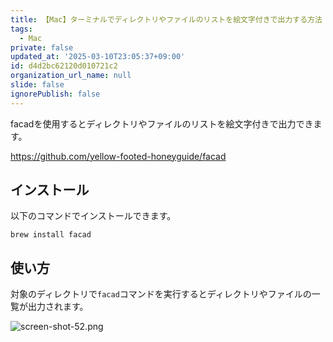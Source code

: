 ```yaml
---
title: 【Mac】ターミナルでディレクトリやファイルのリストを絵文字付きで出力する方法
tags:
  - Mac
private: false
updated_at: '2025-03-10T23:05:37+09:00'
id: d4d2bc62120d010721c2
organization_url_name: null
slide: false
ignorePublish: false
---
```

facadを使用するとディレクトリやファイルのリストを絵文字付きで出力できます。

https://github.com/yellow-footed-honeyguide/facad

## インストール

以下のコマンドでインストールできます。

```terminal
brew install facad
```

## 使い方

対象のディレクトリで`facad`コマンドを実行するとディレクトリやファイルの一覧が出力されます。

![screen-shot-52.png](https://qiita-image-store.s3.ap-northeast-1.amazonaws.com/0/2342443/87e7a595-54bf-41bd-b719-dff73de2a4c0.png)
